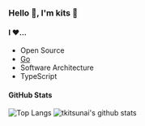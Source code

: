 ### Hello 👋, I'm kits 👋

#### I ❤...
* Open Source
* [Go](https://golang.org)
* Software Architecture
* TypeScript

#### GitHub Stats

![Top Langs](https://github-readme-stats.vercel.app/api/top-langs/?username=tkitsunai&count_private=true&show_icons=true&hide=C%23,html,css)
![tkitsunai's github stats](https://github-readme-stats.vercel.app/api?username=tkitsunai&show_icons=true&count_private=true&line_height=40)

